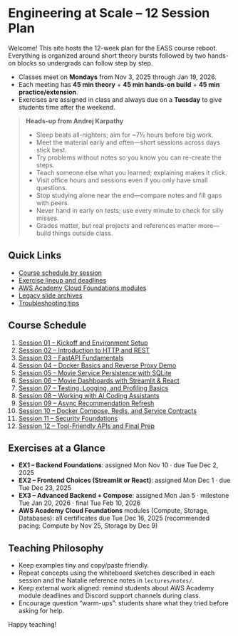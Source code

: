 # Engineering at Scale – 12 Session Plan

Welcome! This site hosts the 12-week plan for the EASS course reboot. Everything is organized around short theory bursts followed by two hands-on blocks so undergrads can follow step by step.

- Classes meet on **Mondays** from Nov 3, 2025 through Jan 19, 2026.
- Each meeting has **45 min theory** + **45 min hands-on build** + **45 min practice/extension**.
- Exercises are assigned in class and always due on a **Tuesday** to give students time after the weekend.

> **Heads-up from Andrej Karpathy**  
> - Sleep beats all-nighters; aim for ~7½ hours before big work.  
> - Meet the material early and often—short sessions across days stick best.  
> - Try problems without notes so you know you can re-create the steps.  
> - Teach someone else what you learned; explaining makes it click.  
> - Visit office hours and sessions even if you only have small questions.  
> - Stop studying alone near the end—compare notes and fill gaps with peers.  
> - Never hand in early on tests; use every minute to check for silly misses.  
> - Grades matter, but real projects and references matter more—build things outside class.

## Quick Links
- [Course schedule by session](#course-schedule)
- [Exercise lineup and deadlines](exercises.md)
- [AWS Academy Cloud Foundations modules](exercises.md#aws-academy-cloud-foundations-modules)
- [Legacy slide archives](https://github.com/EASS-HIT-PART-A-2025-CLASS-VIII/lecture-notes/tree/main/lectures/archive)
- [Troubleshooting tips](troubleshooting.md)

## Course Schedule
1. [Session 01 – Kickoff and Environment Setup](sessions/session-01.md)
2. [Session 02 – Introduction to HTTP and REST](sessions/session-02.md)
3. [Session 03 – FastAPI Fundamentals](sessions/session-03.md)
4. [Session 04 – Docker Basics and Reverse Proxy Demo](sessions/session-04.md)
5. [Session 05 – Movie Service Persistence with SQLite](sessions/session-05.md)
6. [Session 06 – Movie Dashboards with Streamlit & React](sessions/session-06.md)
7. [Session 07 – Testing, Logging, and Profiling Basics](sessions/session-07.md)
8. [Session 08 – Working with AI Coding Assistants](sessions/session-08.md)
9. [Session 09 – Async Recommendation Refresh](sessions/session-09.md)
10. [Session 10 – Docker Compose, Redis, and Service Contracts](sessions/session-10.md)
11. [Session 11 – Security Foundations](sessions/session-11.md)
12. [Session 12 – Tool-Friendly APIs and Final Prep](sessions/session-12.md)

## Exercises at a Glance
- **EX1 – Backend Foundations**: assigned Mon Nov 10 · due Tue Dec 2, 2025
- **EX2 – Frontend Choices (Streamlit or React)**: assigned Mon Dec 1 · due Tue Dec 23, 2025
- **EX3 – Advanced Backend + Compose**: assigned Mon Jan 5 · milestone Tue Jan 20, 2026 · final Tue Feb 10, 2026
- **AWS Academy Cloud Foundations** modules (Compute, Storage, Databases): all certificates due Tue Dec 16, 2025 (recommended pacing: Compute by Nov 25, Storage by Dec 9)

## Teaching Philosophy
- Keep examples tiny and copy/paste friendly.
- Repeat concepts using the whiteboard sketches described in each session and the Natalie reference notes in `lectures/notes/`.
- Keep external work aligned: remind students about AWS Academy module deadlines and Discord support channels during class.
- Encourage question “warm-ups”: students share what they tried before asking for help.

Happy teaching!
